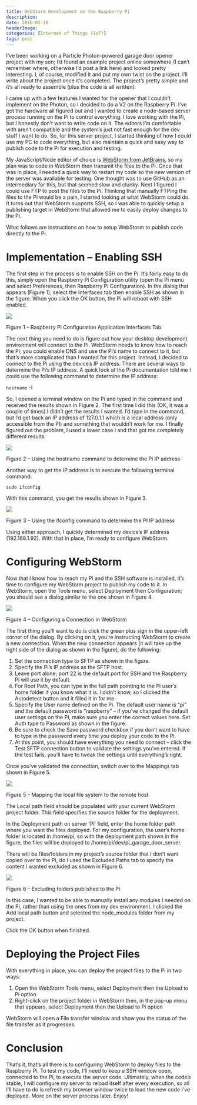 ```yaml
---
title: WebStorm Development on the Raspberry Pi
description: 
date: 2016-02-10
headerImage: 
categories: [Internet of Things (IoT)]
tags: post
---
```


I’ve been working on a Particle Photon-powered garage door opener project with my son; I’d found an example project online somewhere (I can’t remember where, otherwise I’d post a link here) and looked pretty interesting. I, of course, modified it and put my own twist on the project. I’ll write about the project once it’s completed. The project’s pretty simple and it’s all ready to assemble (plus the code is all written).

I came up with a few features I wanted for the opener that I couldn’t implement on the Photon, so I decided to do a V2 on the Raspberry Pi. I’ve got the hardware all figured out and I wanted to create a node-based server process running on the Pi to control everything. I love working with the Pi, but I honestly don’t want to write code on it. The editors I’m comfortable with aren’t compatible and the system’s just not fast enough for the dev stuff I want to do. So, for this server project, I started thinking of how I could use my PC to code everything, but also maintain a quick and easy way to publish code to the Pi for execution and testing.

My JavaScript/Node editor of choice is [WebStorm from JetBrains](https://www.jetbrains.com/webstorm/), so my plan was to code in WebStorm then transmit the files to the Pi. Once that was in place, I needed a quick way to restart my code so the new version of the server was available for testing. One thought was to use GitHub as an intermediary for this, but that seemed slow and clunky. Next I figured I could use FTP to post the files to the Pi. Thinking that manually FTPing the files to the Pi would be a pain, I started looking at what WebStorm could do. It turns out that WebStorm supports SSH, so I was able to quickly setup a publishing target in WebStorm that allowed me to easily deploy changes to the Pi.

What follows are instructions on how to setup WebStorm to publish code directly to the Pi.

Implementation – Enabling SSH
=============================

The first step in the process is to enable SSH on the Pi. It’s fairly easy to do this, simply open the Raspberry Pi Configuration utility (open the Pi menu and select Preferences, then Raspberry Pi Configuration). In the dialog that appears (Figure 1), select the Interfaces tab then enable SSH as shown in the figure. When you click the OK button, the Pi will reboot with SSH enabled.

![](/images/2016/raspberry_pi_configuration.png)

Figure 1 – Raspberry Pi Configuration Application Interfaces Tab

The next thing you need to do is figure out how your desktop development environment will connect to the Pi. WebStorm needs to know how to reach the Pi; you could enable DNS and use the Pi’s name to connect to it, but that’s more complicated than I wanted for this project. Instead, I decided to connect to the Pi using the device’s IP address. There are several ways to determine the Pi’s IP address. A quick look at the Pi documentation told me I could use the following command to determine the IP address:

`hostname` -I

So, I opened a terminal window on the Pi and typed in the command and received the results shown in Figure 2. The first time I did this (OK, it was a couple of times) I didn’t get the results I wanted. I’d type in the command, but I’d get back an IP address of 127.0.1.1 which is a local address (only accessible from the PI) and something that wouldn’t work for me. I finally figured out the problem, I used a lower case i and that got me completely different results.

![](/images/2016/raspberry_pi_hostname.png)

Figure 2 – Using the hostname command to determine the Pi IP address

Another way to get the IP address is to execute the following terminal command:

`sudo ifconfig`

With this command, you get the results shown in Figure 3.

![](/images/2016/raspberry_pi_ifconfig.png)

Figure 3 – Using the ifconfig command to determine the PI IP address

Using either approach, I quickly determined my device’s IP address (192.168.1.92). With that in place, I’m ready to configure WebStorm.

Configuring WebStorm
====================

Now that I know how to reach my Pi and the SSH software is installed, it’s time to configure my WebStorm project to publish my code to it. In WebStorm, open the Tools menu, select Deployment then Configuration; you should see a dialog similar to the one shown in Figure 4.

![](/images/2016/webstorm_pi_1_640.png)

Figure 4 – Configuring a Connection in WebStorm

The first thing you’ll want to do is click the green plus sign in the upper-left corner of the dialog. By clicking on it, you’re instructing WebStorm to create a new connection. When the new connection appears (it will take up the right side of the dialog as shown in the figure), do the following:

1.  Set the connection type to SFTP as shown in the figure.
2.  Specify the Pi’s IP address as the SFTP host.
3.  Leave port alone; port 22 is the default port for SSH and the Raspberry Pi will use it by default.
4.  For Root Path, you can type in the full path pointing to the Pi user’s home folder if you know what it is. I didn’t know, so I clicked the Autodetect button and it filled it in for me.
5.  Specify the User name defined on the Pi. The default user name is “pi” and the default password is “raspberry” – if you’ve changed the default user settings on the Pi, make sure you enter the correct values here. Set Auth type to Password as shown in the figure.
6.  Be sure to check the Save password checkbox if you don’t want to have to type in the password every time you deploy your code to the Pi.
7.  At this point, you should have everything you need to connect – click the Test SFTP connection button to validate the settings you’ve entered. If the test fails, you’ll have to tweak the settings until everything’s right.

Once you’ve validated the connection, switch over to the Mappings tab shown in Figure 5.

![](/images/2016/webstorm_pi_2_640.png)

Figure 5 – Mapping the local file system to the remote host

The Local path field should be populated with your current WebStorm project folder. This field specifies the source folder for the deployment.

In the Deployment path on server ‘Pi’ field, enter the home folder path where you want the files deployed. For my configuration, the user’s home folder is located in /home/pi, so with the deployment path shown in the figure, the files will be deployed to /home/pi/dev/pi\_garage\_door\_server.

There will be files/folders in my project’s source folder that I don’t want copied over to the Pi, do I used the Excluded Paths tab to specify the content I wanted excluded as shown in Figure 6.

![](/images/2016/webstorm_pi_3_640.png)

Figure 6 – Excluding folders published to the Pi

In this case, I wanted to be able to manually install any modules I needed on the Pi, rather than using the ones from my dev environment. I clicked the Add local path button and selected the node\_modules folder from my project.

Click the OK button when finished.

Deploying the Project Files
===========================

With everything in place, you can deploy the project files to the Pi in two ways:

1.  Open the WebStorm Tools menu, select Deployment then the Upload to Pi option
2.  Right-click on the project folder in WebStorm then, in the pop-up menu that appears, select Deployment then the Upload to Pi option

WebStorm will open a File transfer window and show you the status of the file transfer as it progresses.

Conclusion
==========

That’s it, that’s all there is to configuring WebStorm to deploy files to the Raspberry Pi. To test my code, I’ll need to keep a SSH window open, connected to the Pi, to execute the server code. Ultimately, when the code’s stable, I will configure my server to reload itself after every execution, so all I’ll have to do is refresh my browser window twice to load the new code I’ve deployed. More on the server process later. Enjoy!